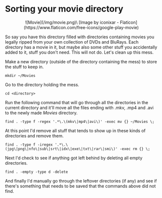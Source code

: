 # Sorting your movie directory
<center>
![Movie](/img/movie.png)\
[Image by iconixar - Flaticon](https://www.flaticon.com/free-icons/google-play-movie)
</center>

So say you have this directory filled with directories containing movies you legally ripped from your own collection of DVDs and BluRays. Each directory has a movie in it, but maybe also some other stuff you accidentally added to it, stuff you don't need. This will not do. Let's clean up this mess.

Make a new directory (outside of the directory containing the mess) to store the stuff to keep in.

`mkdir ~/Movies`

Go to the directory holding the mess.

`cd <directory>`

Run the following command that will go through all the directories in the current directory and it'll move all the files ending with .mkv, .mp4 and .avi to the newly made *Movies* directory.

`find . -type f -regex '.*\.\(mkv\|mp4\|avi\)' -exec mv {} ~/Movies \;` 

At this point I'd remove all stuff that tends to show up in these kinds of directories and remove them.

`find . -type f -iregex '.*\.\(jpg\|png\|nfo\|sub\|srt\|idx\|exe\|txt\|rar\|smi\)' -exec rm {} \;`

Next I'd check to see if anything got left behind by deleting all empty directories.

`find . -empty -type d -delete`

And finally I'd manually go through the leftover directories (if any) and see if there's something that needs to be saved that the commands above did not find.

